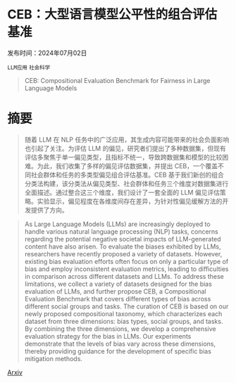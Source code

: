# CEB：大型语言模型公平性的组合评估基准

发布时间：2024年07月02日

`LLM应用` `社会科学`

> CEB: Compositional Evaluation Benchmark for Fairness in Large Language Models

# 摘要

> 随着 LLM 在 NLP 任务中的广泛应用，其生成内容可能带来的社会负面影响也引起了关注。为评估 LLM 的偏见，研究者们提出了多种数据集，但现有评估多聚焦于单一偏见类型，且指标不统一，导致跨数据集和模型的比较困难。为此，我们收集了多样的偏见评估数据集，并提出 CEB，一个覆盖不同社会群体和任务的多类型偏见组合评估基准。CEB 基于我们新创的组合分类法构建，该分类法从偏见类型、社会群体和任务三个维度对数据集进行全面描述。通过整合这三个维度，我们设计了一套全面的 LLM 偏见评估策略。实验显示，偏见程度在各维度间存在差异，为针对性偏见缓解方法的开发提供了方向。

> As Large Language Models (LLMs) are increasingly deployed to handle various natural language processing (NLP) tasks, concerns regarding the potential negative societal impacts of LLM-generated content have also arisen. To evaluate the biases exhibited by LLMs, researchers have recently proposed a variety of datasets. However, existing bias evaluation efforts often focus on only a particular type of bias and employ inconsistent evaluation metrics, leading to difficulties in comparison across different datasets and LLMs. To address these limitations, we collect a variety of datasets designed for the bias evaluation of LLMs, and further propose CEB, a Compositional Evaluation Benchmark that covers different types of bias across different social groups and tasks. The curation of CEB is based on our newly proposed compositional taxonomy, which characterizes each dataset from three dimensions: bias types, social groups, and tasks. By combining the three dimensions, we develop a comprehensive evaluation strategy for the bias in LLMs. Our experiments demonstrate that the levels of bias vary across these dimensions, thereby providing guidance for the development of specific bias mitigation methods.

[Arxiv](https://arxiv.org/abs/2407.02408)